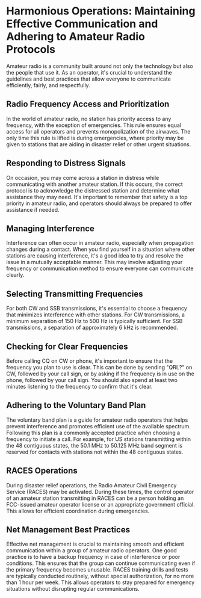 # Harmonious Operations: Maintaining Effective Communication and Adhering to Amateur Radio Protocols

Amateur radio is a community built around not only the technology but also the people that use it. As an operator, it's crucial to understand the guidelines and best practices that allow everyone to communicate efficiently, fairly, and respectfully.

## Radio Frequency Access and Prioritization

In the world of amateur radio, no station has priority access to any frequency, with the exception of emergencies. This rule ensures equal access for all operators and prevents monopolization of the airwaves. The only time this rule is lifted is during emergencies, where priority may be given to stations that are aiding in disaster relief or other urgent situations.

## Responding to Distress Signals

On occasion, you may come across a station in distress while communicating with another amateur station. If this occurs, the correct protocol is to acknowledge the distressed station and determine what assistance they may need. It's important to remember that safety is a top priority in amateur radio, and operators should always be prepared to offer assistance if needed.

## Managing Interference 

Interference can often occur in amateur radio, especially when propagation changes during a contact. When you find yourself in a situation where other stations are causing interference, it's a good idea to try and resolve the issue in a mutually acceptable manner. This may involve adjusting your frequency or communication method to ensure everyone can communicate clearly.

## Selecting Transmitting Frequencies

For both CW and SSB transmissions, it's essential to choose a frequency that minimizes interference with other stations. For CW transmissions, a minimum separation of 150 Hz to 500 Hz is typically sufficient. For SSB transmissions, a separation of approximately 6 kHz is recommended.

## Checking for Clear Frequencies

Before calling CQ on CW or phone, it's important to ensure that the frequency you plan to use is clear. This can be done by sending "QRL?" on CW, followed by your call sign, or by asking if the frequency is in use on the phone, followed by your call sign. You should also spend at least two minutes listening to the frequency to confirm that it's clear.

## Adhering to the Voluntary Band Plan

The voluntary band plan is a guide for amateur radio operators that helps prevent interference and promotes efficient use of the available spectrum. Following this plan is a commonly accepted practice when choosing a frequency to initiate a call. For example, for US stations transmitting within the 48 contiguous states, the 50.1 MHz to 50.125 MHz band segment is reserved for contacts with stations not within the 48 contiguous states.

## RACES Operations

During disaster relief operations, the Radio Amateur Civil Emergency Service (RACES) may be activated. During these times, the control operator of an amateur station transmitting in RACES can be a person holding an FCC-issued amateur operator license or an appropriate government official. This allows for efficient coordination during emergencies.

## Net Management Best Practices

Effective net management is crucial to maintaining smooth and efficient communication within a group of amateur radio operators. One good practice is to have a backup frequency in case of interference or poor conditions. This ensures that the group can continue communicating even if the primary frequency becomes unusable. RACES training drills and tests are typically conducted routinely, without special authorization, for no more than 1 hour per week. This allows operators to stay prepared for emergency situations without disrupting regular communications.